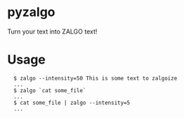 # pyzalgo

Turn your text into ZALGO text!

# Usage

```shell
  $ zalgo --intensity=50 This is some text to zalgoize
  ...
  $ zalgo `cat some_file`
  ...
  $ cat some_file | zalgo --intensity=5
  ...
```
